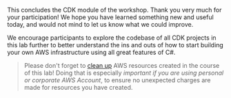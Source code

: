 <!--
+++
title = "Thank You!"
date = 2019-10-16T01:51:19-04:00
weight = 95
pre = "<b>8. </b>"
+++
-->
This concludes the CDK module of the workshop. Thank you very much for your participation! We hope you have learned something new and useful today, and would not mind to let us know what we could improve.

We encourage participants to explore the codebase of all CDK projects in this lab further to better understand the ins and outs of how to start building your own AWS infrastructure using all great features of C#.

> Please don't forget to [clean up](./99-cleanup.html) AWS resources created in the course of this lab! Doing that is especially *important if you are using personal or corporate AWS Account*, to ensure no unexpected charges are made for resources you have created.